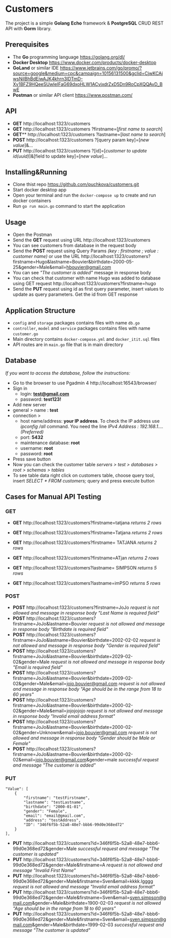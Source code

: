 # Customers
The project is a simple **Golang** **Echo** framework & **PostgreSQL** CRUD REST API with **Gorm** library.

## Prerequisites
- The **Go** programming language https://golang.org/dl/
- **Docker Desktop** https://www.docker.com/products/docker-desktop
- **GoLand** or similar IDE https://www.jetbrains.com/go/promo/?source=google&medium=cpc&campaign=10156131500&gclid=CjwKCAjwsNiIBhBdEiwAJK4khrn3IDTmD-Xv1BFZ9HQeeSUwIeIFaG69dxoHLW1ACvjxdrZxD5Dn9RoCpXQQAvD_BwE
- **Postman** or similar API client https://www.postman.com/

## API
- **GET** http://localhost:1323/customers 
- **GET** http://localhost:1323/customers ?firstname=[*first name to search*]
- **GET**** http://localhost:1323/customers ?lastname=[*last name to search*]
- **POST** http://localhost:1323/customers ?[query param key]=[*new value*]&...
- **PUT** http://localhost:1323/customers ?[id]=[*customer to update id(uuid)*]&[field to update key]=[*new value*]...

## Installing&Running
- Clone thist repo https://github.com/puchkova/customers.git
- Start docker desktop app
- Open your terminal and run the `docker-compose up` to create and run docker containers
- Run `go run main.go` command to start the application

## Usage
- Open the Postman
- Send the **GET** request using URL http://localhost:1323/customers
- You can see customers from database in the request body
- Send the **POST** request using Query Params *(key : firstname ; value : customer name)* 
or use the URL http://localhost:1323/customers?firstname=Hugo&lastname=Bouvier&birthdate=2000-05-25&gender=Male&email=hbouvier@gmail.com 
- You can see *"The customer is added"* message in response body 
- You can check that customer with name Hugo was added to database using GET request http://localhost:1323/customers?firstname=hugo
- Send the **PUT** request using id as first query parameter, insert values to update as query parameters. Get the id from GET response

## Application Structure
- `config` and `storage` packages contains files with name `db.go`
- `controller`, `model` and `service` packages contains files with name `customer.go`
- Main directory contains `docker-compose.yml` and `docker_itit.sql` files
- API routes are in `main.go` file that is in main directory

## Database
*If you want to access the database, follow the instructions:*
- Go to the browser to use Pgadmin 4 http://localhost:16543/browser/
- Sign in 
	 - login: **test@gmail.com**
	 - password: **test123!**
- Add new server 
- general > name : **test**
- connection > 
	 - host name/address: **your IP address**. To check the IP address use *ipconfig /all* command. You need the line *IPv4 Address : 192.168.1....(Preferred)*
	 - port: **5432** 
	 - maintenance database: **root**
	 - username: **root**
	 - password: **root**
- Press save button
- Now you can check the customer table *servers > test > databases > root > schemas > tables*
- To see table data right click on customers table, choose query tool, insert *SELECT * FROM customers;* query and press execute button

## Cases for Manual API Testing
### GET
- **GET** http://localhost:1323/customers?firstname=tatjana *returns 2 rows*
- **GET** http://localhost:1323/customers?firstname=Tatjana *returns 2 rows*
- **GET** http://localhost:1323/customers?firstname=  TATJANA *returns 2 rows*
- **GET** http://localhost:1323/customers?firstname=ATjan *returns 2 rows*

- **GET** http://localhost:1323/customers?lastname=  SIMPSON  *returns 5 rows* 
- **GET** http://localhost:1323/customers?lastname=imPSO  *returns 5 rows*

### POST
- **POST** http://localhost:1323/customers?firstname=JoJo *request is not allowed and message in response body "Last Name is required field"*
- **POST** http://localhost:1323/customers?firstname=JoJo&lastname=Bouvier *request is not allowed and message in response body "Birthdate is required field"*
- **POST** http://localhost:1323/customers?firstname=JoJo&lastname=Bouvier&birthdate=2002-02-02 *request is not allowed and message in response body "Gender is required field"*
- **POST** http://localhost:1323/customers?firstname=JoJo&lastname=Bouvier&birthdate=2029-02-02&gender=Male *request is not allowed and message in response body "Email is required field"*
- **POST** http://localhost:1323/customers?firstname=JoJo&lastname=Bouvier&birthdate=2009-02-02&gender=Male&email=jojo.bouvier@gmail.com *request is not allowed and message in response body "Age should be in the range from 18 to 60 years"*
- **POST** http://localhost:1323/customers?firstname=JoJo&lastname=Bouvier&birthdate=2000-02-02&gender=Male&email=jojojojojo *request is not allowed and message in response body "Invalid email address format"*
- **POST** http://localhost:1323/customers?firstname=JoJo&lastname=Bouvier&birthdate=2000-02-02&gender=Unknown&email=jojo.bouvier@gmail.com *request is not allowed and message in response body "Gender should be Male or Female"*
- **POST** http://localhost:1323/customers?firstname=JoJo&lastname=Bouvier&birthdate=2000-02-02&email=jojo.bouvier@gmail.com&gender=male *successful request and message "The customer is added"*

### PUT
    "Value": [
        {
            "firstname": "testFirstname",
            "lastname": "testLastname",
            "birthdate": "2000-01-01",
            "gender": "Female",
            "email": "email@gmail.com",
            "address": "testAddress",
            "ID": "346f6f5b-52a8-48e7-bbb6-99d0e368ed72"
        }
    ],

- **PUT** http://localhost:1323/customers?id=346f6f5b-52a8-48e7-bbb6-99d0e368ed72&gender=Male *successful request and message "The customer is updated"*
- **PUT** http://localhost:1323/customers?id=346f6f5b-52a8-48e7-bbb6-99d0e368ed72&gender=Male&firstname=A *request is not allowed and message "Invalid First Name"*
- **PUT** http://localhost:1323/customers?id=346f6f5b-52a8-48e7-bbb6-99d0e368ed72&gender=Male&firstname=Sven&email=kkkk.lgggg *request is not allowed and message "Invalid email address format"*
- **PUT** http://localhost:1323/customers?id=346f6f5b-52a8-48e7-bbb6-99d0e368ed72&gender=Male&firstname=Sven&email=sven.simpson@gmail.com&gender=Male&birthdate=1900-02-03 *request is not allowed "Age should be in the range from 18 to 60 years"*
- **PUT** http://localhost:1323/customers?id=346f6f5b-52a8-48e7-bbb6-99d0e368ed72&gender=Male&firstname=Sven&email=sven.simpson@gmail.com&gender=Male&birthdate=1999-02-03 *successful request and message "The customer is updated"*


